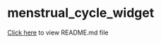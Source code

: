 # menstrual_cycle_widget

[Click here](https://github.com/sandipkalola/menstrual_cycle_widget/README.md) to view README.md file 
